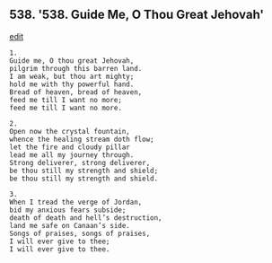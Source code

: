 
## 538.  '538. Guide Me, O Thou Great Jehovah'
[edit](https://docs.google.com/document/d/1ggcr_zT_mFzV0JBDs8_fKhNBiHufX0oz/edit?mode=html)






    1.
    Guide me, O thou great Jehovah,
    pilgrim through this barren land.
    I am weak, but thou art mighty;
    hold me with thy powerful hand.
    Bread of heaven, bread of heaven,
    feed me till I want no more;
    feed me till I want no more.

    2.
    Open now the crystal fountain,
    whence the healing stream doth flow;
    let the fire and cloudy pillar
    lead me all my journey through.
    Strong deliverer, strong deliverer,
    be thou still my strength and shield;
    be thou still my strength and shield.

    3.
    When I tread the verge of Jordan,
    bid my anxious fears subside;
    death of death and hell’s destruction,
    land me safe on Canaan’s side.
    Songs of praises, songs of praises,
    I will ever give to thee;
    I will ever give to thee.
